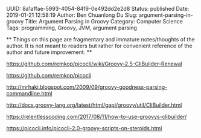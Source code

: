 UUID: 8a1affae-5993-4054-84f9-0e492dd2e2d8
Status: published
Date: 2019-01-21 12:58:19
Author: Ben Chuanlong Du
Slug: argument-parsing-in-groovy
Title: Argument Parsing in Groovy
Category: Computer Science
Tags: programming, Groovy, JVM, argument parsing

**
Things on this page are
fragmentary and immature notes/thoughts of the author.
It is not meant to readers
but rather for convenient reference of the author and future improvement.
**


https://github.com/remkop/picocli/wiki/Groovy-2.5-CliBuilder-Renewal

https://github.com/remkop/picocli



http://mrhaki.blogspot.com/2009/09/groovy-goodness-parsing-commandline.html

http://docs.groovy-lang.org/latest/html/gapi/groovy/util/CliBuilder.html

https://relentlesscoding.com/2017/08/11/how-to-use-groovys-clibuilder/

https://picocli.info/picocli-2.0-groovy-scripts-on-steroids.html


